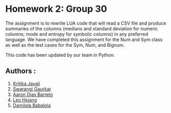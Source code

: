 # Homework 2: Group 30

The assignment is to rewrite LUA code that will read a CSV file and produce summaries of the columns (medians and standard deviation for numeric columns; mode and entropy for symbolic columns) in any preferred language. We have completed this assignment for the Num and Sym class as well as the test cases for the Sym, Num, and Bignum.

This code has been updated by our team in Python.

## Authors :

1. [Kritika Javali](https://github.com/ksjavali)
2. [Swarangi Gaurkar](https://github.com/Swarangigaurkar)
3. [Aaron Dias Barreto](https://github.com/aaron278)
4. [Leo Hsiang](https://github.com/leoohsiang)
5. [Damilola Babalola](https://github.com/JohnDamilola)

